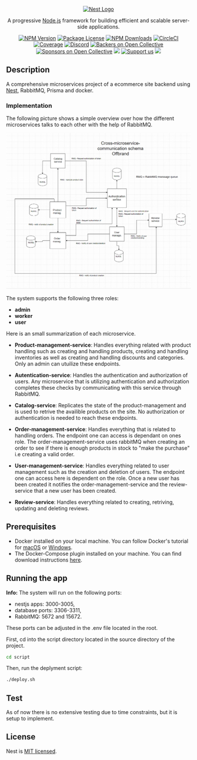 <p align="center">
  <a href="http://nestjs.com/" target="blank"><img src="https://nestjs.com/img/logo-small.svg" width="200" alt="Nest Logo" /></a>
</p>

[circleci-image]: https://img.shields.io/circleci/build/github/nestjs/nest/master?token=abc123def456
[circleci-url]: https://circleci.com/gh/nestjs/nest

  <p align="center">A progressive <a href="http://nodejs.org" target="_blank">Node.js</a> framework for building efficient and scalable server-side applications.</p>
    <p align="center">
<a href="https://www.npmjs.com/~nestjscore" target="_blank"><img src="https://img.shields.io/npm/v/@nestjs/core.svg" alt="NPM Version" /></a>
<a href="https://www.npmjs.com/~nestjscore" target="_blank"><img src="https://img.shields.io/npm/l/@nestjs/core.svg" alt="Package License" /></a>
<a href="https://www.npmjs.com/~nestjscore" target="_blank"><img src="https://img.shields.io/npm/dm/@nestjs/common.svg" alt="NPM Downloads" /></a>
<a href="https://circleci.com/gh/nestjs/nest" target="_blank"><img src="https://img.shields.io/circleci/build/github/nestjs/nest/master" alt="CircleCI" /></a>
<a href="https://coveralls.io/github/nestjs/nest?branch=master" target="_blank"><img src="https://coveralls.io/repos/github/nestjs/nest/badge.svg?branch=master#9" alt="Coverage" /></a>
<a href="https://discord.gg/G7Qnnhy" target="_blank"><img src="https://img.shields.io/badge/discord-online-brightgreen.svg" alt="Discord"/></a>
<a href="https://opencollective.com/nest#backer" target="_blank"><img src="https://opencollective.com/nest/backers/badge.svg" alt="Backers on Open Collective" /></a>
<a href="https://opencollective.com/nest#sponsor" target="_blank"><img src="https://opencollective.com/nest/sponsors/badge.svg" alt="Sponsors on Open Collective" /></a>
  <a href="https://paypal.me/kamilmysliwiec" target="_blank"><img src="https://img.shields.io/badge/Donate-PayPal-ff3f59.svg"/></a>
    <a href="https://opencollective.com/nest#sponsor"  target="_blank"><img src="https://img.shields.io/badge/Support%20us-Open%20Collective-41B883.svg" alt="Support us"></a>
  <a href="https://twitter.com/nestframework" target="_blank"><img src="https://img.shields.io/twitter/follow/nestframework.svg?style=social&label=Follow"></a>
</p>
  <!--[![Backers on Open Collective](https://opencollective.com/nest/backers/badge.svg)](https://opencollective.com/nest#backer)
  [![Sponsors on Open Collective](https://opencollective.com/nest/sponsors/badge.svg)](https://opencollective.com/nest#sponsor)-->

## Description

A comprehensive microservices project of a ecommerce site backend using [Nest](https://github.com/nestjs/nest), RabbitMQ, Prisma and docker.

### Implementation
The following picture shows a simple overview over how the different microservices talks to each other with the help
of RabbitMQ.

![alt text](docs/offbrand-overview-schema.PNG)

The system supports the following three roles:
 - **admin**
 - **worker**
 - **user**

Here is an small summarization of each microservice. 

 - **Product-management-service**: Handles everything related with product handling such as creating and handling  products, creating and handling inventories as well as creating and handling discounts and categories. Only an admin can utuilize these endpoints.   

 - **Autentication-service**: Handles the authentication and authorization of users. Any microservice that is utilizing authentication and authorization completes these checks by communicating with this service through RabbitMQ.     

  - **Catalog-service**: Replicates the state of the product-management and is used to retrive the availible products on the site. No authorization or authentication is needed to reach these endpoints.  

  - **Order-management-service**: Handles everything that is related to handling orders. The endpoint one can access is dependant on ones role. The order-management-service uses rabbitMQ when creating an order to see if there is enough products in stock to "make the purchase" i.e creating a valid order.    

  - **User-management-service**: Handles everything related to user management such as the creation and deletion of users. The endpoint one can access here is dependent on the role. Once a new user has been created it notifies the order-management-service and the review-service that a new user has been created.      

  - **Review-service**: Handles everything related to creating, retriving, updating and deleting reviews.    

## Prerequisites

- Docker installed on your local machine. You can follow Docker's tutorial for [macOS](https://docs.docker.com/desktop/install/mac-install/) or [Windows](https://docs.docker.com/desktop/install/windows-install/).
 - The Docker-Compose plugin installed on your machine. You can find download instructions [here](https://docs.docker.com/compose/install/).


## Running the app

**Info:** The system will run on the following ports:
  - nestjs apps: 3000-3005,
  - database ports: 3306-3311,
  - RabbitMQ: 5672 and 15672.

These ports can be adjusted in the .env file located in the root. 

First, cd into the script directory located in the source directory of the project. 
```bash
cd script
```

Then, run the deplyment script:
```bash
./deploy.sh
```

## Test

As of now there is no extensive testing due to time constraints, but it is setup to implement. 

## License

Nest is [MIT licensed](LICENSE).
